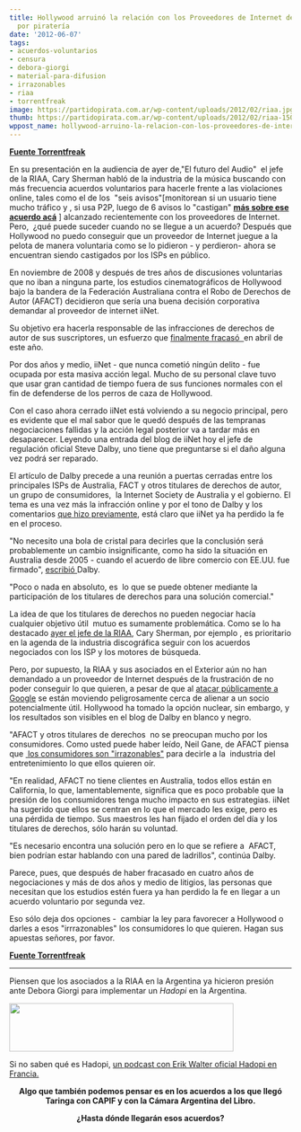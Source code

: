 ```yaml
---
title: Hollywood arruinó la relación con los Proveedores de Internet demandándolos
  por piratería
date: '2012-06-07'
tags:
- acuerdos-voluntarios
- censura
- debora-giorgi
- material-para-difusion
- irrazonables
- riaa
- torrentfreak
image: https://partidopirata.com.ar/wp-content/uploads/2012/02/riaa.jpg
thumb: https://partidopirata.com.ar/wp-content/uploads/2012/02/riaa-150x150.jpg
wppost_name: hollywood-arruino-la-relacion-con-los-proveedores-de-internet-demandandolos-por-pirateria
---
```


<strong><a href="https://torrentfreak.com/hollywood-has-ruined-relationship-with-isp-it-sued-over-piracy-120607/" target="_blank">Fuente Torrentfreak</a></strong>

En su presentación en la audiencia de ayer de,"El futuro del Audio"  el jefe  de la RIAA, Cary Sherman habló de la industria de la música buscando con más frecuencia acuerdos voluntarios para hacerle frente a las violaciones online, tales como el de los  "seis avisos"[monitorean si un usuario tiene mucho tráfico y , si usa P2P, luego de 6 avisos lo "castigan" <strong><a href="https://partidopirata.com.ar/4301/comcast-elogia-acuerdo-voluntario-en-la-campana-contra-los-bittorrents">más sobre ese acuerdo acá</a></strong> ] alcanzado recientemente con los proveedores de Internet. Pero,  ¿qué puede suceder cuando no se llegue a un acuerdo? Después que Hollywood no puedo conseguir que un proveedor de Internet juegue a la pelota de manera voluntaria como se lo pidieron - y perdieron- ahora se encuentran siendo castigados por los ISPs en público.

En noviembre de 2008 y después de tres años de discusiones voluntarias que no iban a ninguna parte, los estudios cinematográficos de Hollywood bajo la bandera de la Federación Australiana contra el Robo de Derechos de Autor (AFACT) decidieron que sería una buena decisión corporativa demandar al proveedor de internet iiNet.

Su objetivo era hacerla responsable de las infracciones de derechos de autor de sus suscriptores, un esfuerzo que <a href="http://torrentfreak.com/iinet-isp-not-liable-for-bittorrent-piracy-high-court-rules-120420/">finalmente fracasó  </a>en abril de este año.

Por dos años y medio, iiNet - que nunca cometió ningún delito - fue  ocupada por esta masiva acción legal. Mucho de su personal clave tuvo que usar gran cantidad de tiempo fuera de sus funciones normales con el fin de defenderse de los perros de caza de Hollywood.

Con el caso ahora cerrado iiNet está volviendo a su negocio principal, pero es evidente que el mal sabor que le quedó después de las tempranas negociaciones fallidas y la acción legal posterior va a tardar más en desaparecer. Leyendo una entrada del blog de iiNet hoy el jefe de regulación oficial Steve Dalby, uno tiene que preguntarse si el daño alguna vez podrá ser reparado.

El artículo de Dalby precede a una reunión a puertas cerradas entre los principales ISPs de Australia, FACT y otros titulares de derechos de autor, un grupo de consumidores,  la Internet Society de Australia y el gobierno. El tema es una vez más la infracción online y por el tono de Dalby y los comentarios <a href="http://torrentfreak.com/isp-secret-anti-bittorrent-piracy-talks-are-failing-120322/">que hizo previamente</a>, está claro que iiNet ya ha perdido la fe en el proceso.

"No necesito una bola de cristal para decirles que la conclusión será probablemente un cambio insignificante, como ha sido la situación en Australia desde 2005 - cuando el acuerdo de libre comercio con EE.UU. fue firmado", <a href="http://blog.iinet.net.au/find-share-content-talking-brick-wall/">escribió </a> Dalby.

"Poco o nada en absoluto, es  lo que se puede obtener mediante la participación de los titulares de derechos para una solución comercial."

La idea de que los titulares de derechos no pueden negociar hacía cualquier objetivo útil  mutuo es sumamente problemática. Como se lo ha destacado <a href="https://partidopirata.com.ar/4647/riaa-discograficas-de-usa-quiere-que-los-buscadores-censuren-asitios-pirata">ayer el jefe de la RIAA</a>, Cary Sherman, por ejemplo , es prioritario en la agenda de la industria discográfica seguir con los acuerdos negociados con los ISP y los motores de búsqueda.

Pero, por supuesto, la RIAA y sus asociados en el Exterior aún no han demandado a un proveedor de Internet después de la frustración de no poder conseguir lo que quieren, a pesar de que al <a href="http://torrentfreak.com/riaa-demands-unlimited-dmca-power-from-google-120502/">atacar públicamente a Google</a> se están moviendo peligrosamente cerca de alienar a un socio potencialmente útil. Hollywood ha tomado la opción nuclear, sin embargo, y los resultados son visibles en el blog de Dalby en blanco y negro.

"AFACT y otros titulares de derechos  no se preocupan mucho por los consumidores. Como usted puede haber leído, Neil Gane, de AFACT piensa que <a href="http://torrentfreak.com/anti-piracy-boss-tv-fans-are-unreasonable-for-wanting-content-quicker-120601/"> los consumidores son "irrazonables"</a> para decirle a la  industria del entretenimiento lo que ellos quieren oír.

"En realidad, AFACT no tiene clientes en Australia, todos ellos están en California, lo que, lamentablemente, significa que es poco probable que la presión de los consumidores tenga mucho impacto en sus estrategias. iiNet ha sugerido que ellos se centran en lo que el mercado les exige, pero es una pérdida de tiempo. Sus maestros les han fijado el orden del día y los titulares de derechos, sólo harán su voluntad.

"Es necesario encontra una solución pero en lo que se refiere a  AFACT,  bien podrían estar hablando con una pared de ladrillos", continúa Dalby.

Parece, pues, que después de haber fracasado en cuatro años de negociaciones y más de dos años y medio de litigios, las personas que necesitan que los estudios estén fuera ya han perdido la fe en llegar a un acuerdo voluntario por segunda vez.

Eso sólo deja dos opciones -  cambiar la ley para favorecer a Hollywood o darles a esos "irrrazonables" los consumidores lo que quieren. Hagan sus apuestas señores, por favor.

<strong><a href="https://torrentfreak.com/hollywood-has-ruined-relationship-with-isp-it-sued-over-piracy-120607/" target="_blank">Fuente Torrentfreak</a>
</strong>

<hr />

Piensen que los asociados a la RIAA en la Argentina ya hicieron presión ante Debora Giorgi para implementar un <em>Hadopi</em> en la Argentina.

<img title="Debora Giorgi y el Lobby por instalar Hadopi en la Argentina" src="https://partidopirata.com.ar/wp-content/uploads/2012/04/capif003.jpg" alt="" width="400" height="86" />


Si no saben qué es Hadopi, <a href="https://partidopirata.com.ar/2648/ahora-que-se-viene-la-criminalizacion-como-es-hadopi-en-francia-podcast">un podcast con Erik Walter oficial Hadopi en Francia.</a>
<p style="text-align: center;"><strong>Algo que también podemos pensar es en los acuerdos a los que llegó Taringa con CAPIF y con la Cámara Argentina del Libro.</strong></p>
<p style="text-align: center;"><strong>¿Hasta dónde llegarán esos acuerdos?</strong></p>
